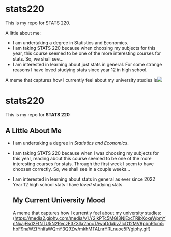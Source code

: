 # stats220

This is my repo for STATS 220. 

A little about me:

- I am undertaking a degree in Statistics and Economics.
- I am taking STATS 220 because when choosing my subjects for this year, this course seemed to be one of the more interesting courses for stats. So, we shall see...
- I am interested in learning about just stats in general. For some strange reasons I have loved studying stats since year 12 in high school. 

A meme that captures how I currently feel about my university studies is![](https://c.tenor.com/8druEACXtX8AAAAd/tenor.gif)

# stats220 

This is my repo for **STATS 220**

## A Little About Me
- I am undertaking a degree in *Statistics and Economics*.
- I am taking STATS 220 because when I was choosing my subjects for this year, reading about this course seemed to be one of the more interesting courses for stats. Through the first week I seem to have choosen correctly. So, we shall see in a couple weeks...
- I am interested in learning about stats in general as ever since 2022 Year 12 high school stats I have *loved* studying stats.

  ## My Current University Mood
  A meme that captures how I currently feel about my university studies:
(https://media2.giphy.com/media/v1.Y2lkPTc5MGI3NjExcTRjbXoxeWpmYnNxajFkd2FtNTU5N2RvczF3Z3lla2hpcTAwaDdxbyZlcD12MV9pbnRlcm5hbF9naWZfYnlfaWQmY3Q9Zw/mkhMTALnrYRLnuoe5P/giphy.gif)
